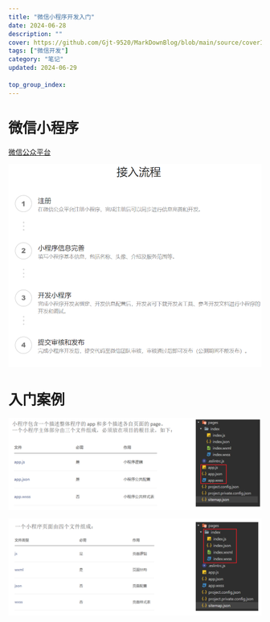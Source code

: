 ```yaml
---
title: "微信小程序开发入门"
date: 2024-06-28
description: ""
cover: https://github.com/Gjt-9520/MarkDownBlog/blob/main/source/coverImages/Bimage-135/Bimage56.jpg?raw=true
tags: ["微信开发"]
category: "笔记"
updated: 2024-06-29
  
top_group_index: 
---
```


# 微信小程序

[微信公众平台](https://mp.weixin.qq.com/cgi-bin/wx?token=&lang=zh_CN)

![微信小程序接入流程](../images/微信小程序接入流程.png)

# 入门案例

![微信小程序目录结构1](../images/微信小程序目录结构1.png)

![微信小程序目录结构2](../images/微信小程序目录结构2.png)